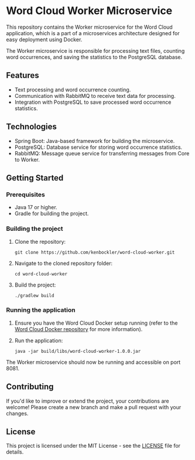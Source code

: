 # Word Cloud Worker Microservice

This repository contains the Worker microservice for the Word Cloud application, 
which is a part of a microservices architecture designed for easy deployment using Docker.

The Worker microservice is responsible for processing text files, 
counting word occurrences, and saving the statistics to the PostgreSQL database.

## Features

* Text processing and word occurrence counting.
* Communication with RabbitMQ to receive text data for processing.
* Integration with PostgreSQL to save processed word occurrence statistics.

## Technologies

* Spring Boot: Java-based framework for building the microservice.
* PostgreSQL: Database service for storing word occurrence statistics.
* RabbitMQ: Message queue service for transferring messages from Core to Worker.

## Getting Started

### Prerequisites

* Java 17 or higher.
* Gradle for building the project.

### Building the project

1. Clone the repository:
    ```
    git clone https://github.com/kenbockler/word-cloud-worker.git
    ```
2. Navigate to the cloned repository folder:
    ```
    cd word-cloud-worker
    ```
3. Build the project:
    ```
    ./gradlew build
    ```
### Running the application

1. Ensure you have the Word Cloud Docker setup running (refer to the [Word Cloud Docker repository](https://github.com/yourusername/word-cloud-docker) for more information).

2. Run the application:
    ```
    java -jar build/libs/word-cloud-worker-1.0.0.jar
    ```
The Worker microservice should now be 
running and accessible on port 8081.

## Contributing

If you'd like to improve or extend the project, your contributions are welcome! Please create a new branch and make a pull request with your changes.

## License

This project is licensed under the MIT License - see the [LICENSE](LICENSE) file for details.
